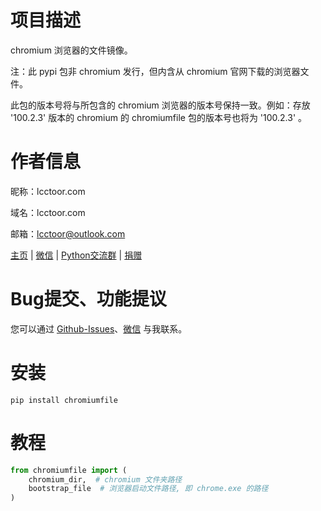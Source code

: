 # 项目描述

chromium 浏览器的文件镜像。

注：此 pypi 包非 chromium 发行，但内含从 chromium 官网下载的浏览器文件。

此包的版本号将与所包含的 chromium 浏览器的版本号保持一致。例如：存放 '100.2.3' 版本的 chromium 的 chromiumfile 包的版本号也将为 '100.2.3' 。

# 作者信息

昵称：lcctoor.com

域名：lcctoor.com

邮箱：lcctoor@outlook.com

[主页](https://lcctoor.github.io/arts/) \| [微信](https://lcctoor.github.io/arts/arts/static/static-files/WeChatQRC.jpg) \| [Python交流群](https://lcctoor.github.io/arts/arts/static/static-files/PythonWeChatGroupQRC.jpg) \| [捐赠](https://lcctoor.github.io/arts/arts/static/static-files/DonationQRC-1rmb.jpg)

# Bug提交、功能提议

您可以通过 [Github-Issues](https://github.com/lcctoor/arts/issues)、[微信](https://lcctoor.github.io/arts/arts/static/static-files/WeChatQRC.jpg) 与我联系。

# 安装

```
pip install chromiumfile
```

# 教程

```python
from chromiumfile import (
    chromium_dir,  # chromium 文件夹路径
    bootstrap_file  # 浏览器启动文件路径, 即 chrome.exe 的路径
)
```
